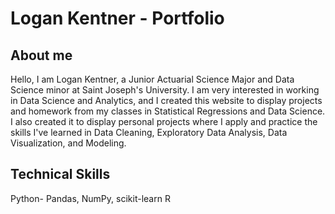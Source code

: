 # Logan Kentner - Portfolio 
## About me 
Hello, I am Logan Kentner, a Junior Actuarial Science Major and Data Science minor at Saint Joseph's University. I am very interested in working in Data Science and Analytics, and I created this website to display projects and homework from my classes in Statistical Regressions and Data Science. I also created it to display personal projects where I apply and practice the skills I've learned in Data Cleaning, Exploratory Data Analysis, Data Visualization, and Modeling.
## Technical Skills
Python- Pandas, NumPy, scikit-learn
R
